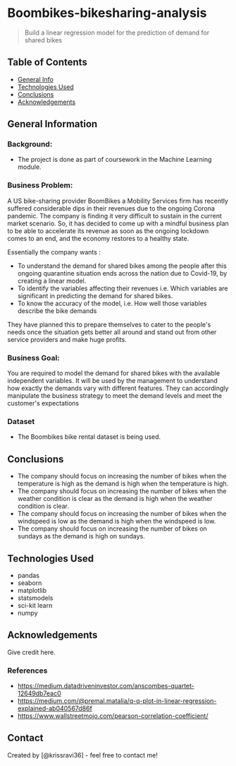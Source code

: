 # Boombikes-bikesharing-analysis
> Build a linear regression model for the prediction of demand for shared bikes


## Table of Contents
* [General Info](#general-information)
* [Technologies Used](#technologies-used)
* [Conclusions](#conclusions)
* [Acknowledgements](#acknowledgements)

<!-- You can include any other section that is pertinent to your problem -->

## General Information
### Background:
- The project is done as part of coursework in the Machine Learning module. 
### Business Problem:
A US bike-sharing provider BoomBikes a Mobility Services firm has recently suffered considerable dips in their revenues due to the ongoing Corona pandemic. The company is finding it very difficult to sustain in the current market scenario. So, it has decided to come up with a mindful business plan to be able to accelerate its revenue as soon as the ongoing lockdown comes to an end, and the economy restores to a healthy state. 

Essentially the company wants :
- To understand the demand for shared bikes among the people after this ongoing quarantine situation ends across the nation due to Covid-19, by creating a linear model.
- To identify the variables affecting their revenues i.e. Which variables are significant in predicting the demand for shared bikes.
- To know the accuracy of the model, i.e. How well those variables describe the bike demands

They have planned this to prepare themselves to cater to the people's needs once the situation gets better all around and stand out from other service providers and make huge profits.
### Business Goal:
You are required to model the demand for shared bikes with the available independent variables. It will be used by the management to understand how exactly the demands vary with different features. They can accordingly manipulate the business strategy to meet the demand levels and meet the customer's expectations
### Dataset
- The Boombikes bike rental dataset is being used. 

<!-- You don't have to answer all the questions - just the ones relevant to your project. -->

## Conclusions
- The company should focus on increasing the number of bikes when the temperature is high as the demand is high when the temperature is high.
- The company should focus on increasing the number of bikes when the weather condition is clear as the demand is high when the weather condition is clear.
- The company should focus on increasing the number of bikes when the windspeed is low as the demand is high when the windspeed is low.
- The company should focus on increasing the number of bikes on sundays as the demand is high on sundays.

<!-- You don't have to answer all the questions - just the ones relevant to your project. -->


## Technologies Used
- pandas
- seaborn
- matplotlib
- statsmodels
- sci-kit learn
- numpy

<!-- As the libraries versions keep on changing, it is recommended to mention the version of library used in this project -->

## Acknowledgements
Give credit here.
### References
- https://medium.datadriveninvestor.com/anscombes-quartet-12649db7eac0
- https://medium.com/@premal.matalia/q-q-plot-in-linear-regression-explained-ab040567d86f
- https://www.wallstreetmojo.com/pearson-correlation-coefficient/


## Contact
Created by [@krissravi36] - feel free to contact me!


<!-- Optional -->
<!-- ## License -->
<!-- This project is open source and available under the [... License](). -->

<!-- You don't have to include all sections - just the one's relevant to your project -->
